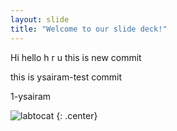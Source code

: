 ```yaml
---
layout: slide
title: "Welcome to our slide deck!"
---
```


Hi hello h r u 
this is new commit

this is ysairam-test commit

1-ysairam


![labtocat](https://octodex.github.com/images/labtocat.png)
{: .center}

